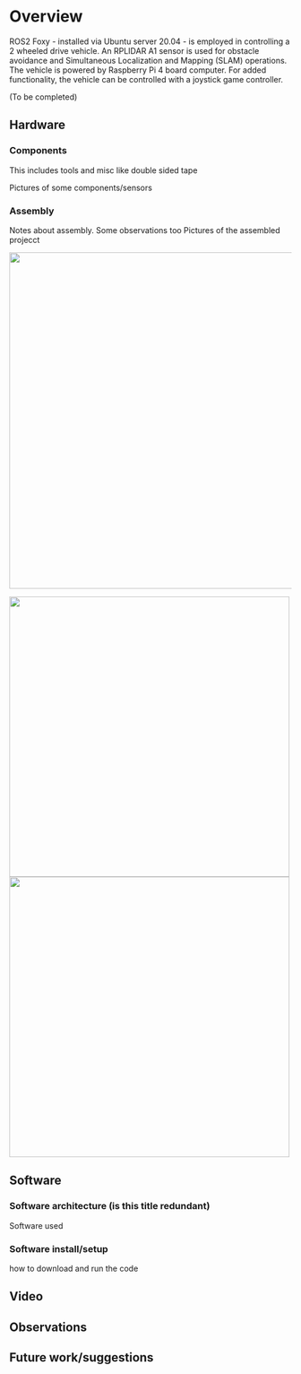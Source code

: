 # Overview
ROS2 Foxy - installed via Ubuntu server 20.04 - is employed in controlling a 2 wheeled drive vehicle. An RPLIDAR A1 sensor is used for obstacle avoidance and Simultaneous Localization and Mapping (SLAM) operations. The vehicle is powered by Raspberry Pi 4 board computer. For added functionality, the vehicle can be controlled with a joystick game controller.

(To be completed) 

## Hardware

### Components
This includes tools and misc like double sided tape

Pictures of some components/sensors

### Assembly
Notes about assembly. Some observations too
Pictures of the assembled projecct

<p align="center">
  <img src=images/side.jpg width="600">
</p>

<p float="left">
  <img src=images/top.jpg width="500"> 
  <img src=images/bottom.jpg width="500">
 </p>

## Software

### Software architecture (is this title redundant)
Software used

### Software install/setup
how to download and run the code

## Video

## Observations


## Future work/suggestions






